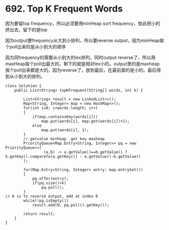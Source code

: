 # 692. Top K Frequent Words

因为要留top frequency，所以必须要用minHeap sort frequency，依此把小的挤出去，留下的是top

因为output要frequency从大到小排列，所以要reverse output，因为minHeap挨个poll出来的是从小到大的顺序

因为同frequency的需要从小到大的lex排列，同时output reverse了，所以用maxHeap挨个poll出最大的，剩下的就是相对lex小的。output里的是maxheap 挨个poll出来都是大的，因为reverse了，放到最后，在最前面的是小的。最后得到从小到大的排列。

```
class Solution {
    public List<String> topKFrequent(String[] words, int k) {
        
        List<String> result = new LinkedList<>();
        Map<String, Integer> map = new HashMap<>();
        for(int i=0; i<words.length; i++)
        {
            if(map.containsKey(words[i]))
                map.put(words[i], map.get(words[i])+1);
            else
                map.put(words[i], 1);
        }
        // getvalue minheap  get key maxheap
        PriorityQueue<Map.Entry<String, Integer>> pq = new PriorityQueue<>(
                 (a,b) -> a.getValue()==b.getValue() ? b.getKey().compareTo(a.getKey()) : a.getValue()-b.getValue()
        );
        
        for(Map.Entry<String, Integer> entry: map.entrySet())
        {
            pq.offer(entry);
            if(pq.size()>k)
                pq.poll();
        }
// 0 is to reverse output, add at index 0
        while(!pq.isEmpty())
            result.add(0, pq.poll().getKey());
        
        return result;
    }
}
```
